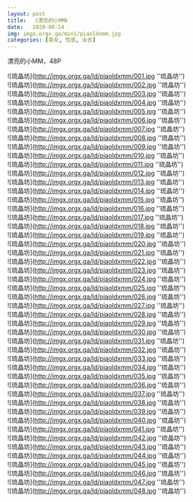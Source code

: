 ```yaml
---
layout: post
title:  《漂亮的小MM》
date:   2020-08-14
img: imgx.orgx.ga/mini/piaoldxmm.jpg
categories: [美女, 性感, 泳衣]
---
```


漂亮的小MM，48P

![琉晶坊](http://imgx.orgx.ga/ld/piaoldxmm/001.jpg ''琉晶坊'') <br>
![琉晶坊](http://imgx.orgx.ga/ld/piaoldxmm/002.jpg ''琉晶坊'') <br>
![琉晶坊](http://imgx.orgx.ga/ld/piaoldxmm/003.jpg ''琉晶坊'') <br>
![琉晶坊](http://imgx.orgx.ga/ld/piaoldxmm/004.jpg ''琉晶坊'') <br>
![琉晶坊](http://imgx.orgx.ga/ld/piaoldxmm/005.jpg ''琉晶坊'') <br>
![琉晶坊](http://imgx.orgx.ga/ld/piaoldxmm/006.jpg ''琉晶坊'') <br>
![琉晶坊](http://imgx.orgx.ga/ld/piaoldxmm/007.jpg ''琉晶坊'') <br>
![琉晶坊](http://imgx.orgx.ga/ld/piaoldxmm/008.jpg ''琉晶坊'') <br>
![琉晶坊](http://imgx.orgx.ga/ld/piaoldxmm/009.jpg ''琉晶坊'') <br>
![琉晶坊](http://imgx.orgx.ga/ld/piaoldxmm/010.jpg ''琉晶坊'') <br>
![琉晶坊](http://imgx.orgx.ga/ld/piaoldxmm/011.jpg ''琉晶坊'') <br>
![琉晶坊](http://imgx.orgx.ga/ld/piaoldxmm/012.jpg ''琉晶坊'') <br>
![琉晶坊](http://imgx.orgx.ga/ld/piaoldxmm/013.jpg ''琉晶坊'') <br>
![琉晶坊](http://imgx.orgx.ga/ld/piaoldxmm/014.jpg ''琉晶坊'') <br>
![琉晶坊](http://imgx.orgx.ga/ld/piaoldxmm/015.jpg ''琉晶坊'') <br>
![琉晶坊](http://imgx.orgx.ga/ld/piaoldxmm/016.jpg ''琉晶坊'') <br>
![琉晶坊](http://imgx.orgx.ga/ld/piaoldxmm/017.jpg ''琉晶坊'') <br>
![琉晶坊](http://imgx.orgx.ga/ld/piaoldxmm/018.jpg ''琉晶坊'') <br>
![琉晶坊](http://imgx.orgx.ga/ld/piaoldxmm/019.jpg ''琉晶坊'') <br>
![琉晶坊](http://imgx.orgx.ga/ld/piaoldxmm/020.jpg ''琉晶坊'') <br>
![琉晶坊](http://imgx.orgx.ga/ld/piaoldxmm/021.jpg ''琉晶坊'') <br>
![琉晶坊](http://imgx.orgx.ga/ld/piaoldxmm/022.jpg ''琉晶坊'') <br>
![琉晶坊](http://imgx.orgx.ga/ld/piaoldxmm/023.jpg ''琉晶坊'') <br>
![琉晶坊](http://imgx.orgx.ga/ld/piaoldxmm/024.jpg ''琉晶坊'') <br>
![琉晶坊](http://imgx.orgx.ga/ld/piaoldxmm/025.jpg ''琉晶坊'') <br>
![琉晶坊](http://imgx.orgx.ga/ld/piaoldxmm/026.jpg ''琉晶坊'') <br>
![琉晶坊](http://imgx.orgx.ga/ld/piaoldxmm/027.jpg ''琉晶坊'') <br>
![琉晶坊](http://imgx.orgx.ga/ld/piaoldxmm/028.jpg ''琉晶坊'') <br>
![琉晶坊](http://imgx.orgx.ga/ld/piaoldxmm/029.jpg ''琉晶坊'') <br>
![琉晶坊](http://imgx.orgx.ga/ld/piaoldxmm/030.jpg ''琉晶坊'') <br>
![琉晶坊](http://imgx.orgx.ga/ld/piaoldxmm/031.jpg ''琉晶坊'') <br>
![琉晶坊](http://imgx.orgx.ga/ld/piaoldxmm/032.jpg ''琉晶坊'') <br>
![琉晶坊](http://imgx.orgx.ga/ld/piaoldxmm/033.jpg ''琉晶坊'') <br>
![琉晶坊](http://imgx.orgx.ga/ld/piaoldxmm/034.jpg ''琉晶坊'') <br>
![琉晶坊](http://imgx.orgx.ga/ld/piaoldxmm/035.jpg ''琉晶坊'') <br>
![琉晶坊](http://imgx.orgx.ga/ld/piaoldxmm/036.jpg ''琉晶坊'') <br>
![琉晶坊](http://imgx.orgx.ga/ld/piaoldxmm/037.jpg ''琉晶坊'') <br>
![琉晶坊](http://imgx.orgx.ga/ld/piaoldxmm/038.jpg ''琉晶坊'') <br>
![琉晶坊](http://imgx.orgx.ga/ld/piaoldxmm/039.jpg ''琉晶坊'') <br>
![琉晶坊](http://imgx.orgx.ga/ld/piaoldxmm/040.jpg ''琉晶坊'') <br>
![琉晶坊](http://imgx.orgx.ga/ld/piaoldxmm/041.jpg ''琉晶坊'') <br>
![琉晶坊](http://imgx.orgx.ga/ld/piaoldxmm/042.jpg ''琉晶坊'') <br>
![琉晶坊](http://imgx.orgx.ga/ld/piaoldxmm/043.jpg ''琉晶坊'') <br>
![琉晶坊](http://imgx.orgx.ga/ld/piaoldxmm/044.jpg ''琉晶坊'') <br>
![琉晶坊](http://imgx.orgx.ga/ld/piaoldxmm/045.jpg ''琉晶坊'') <br>
![琉晶坊](http://imgx.orgx.ga/ld/piaoldxmm/046.jpg ''琉晶坊'') <br>
![琉晶坊](http://imgx.orgx.ga/ld/piaoldxmm/047.jpg ''琉晶坊'') <br>
![琉晶坊](http://imgx.orgx.ga/ld/piaoldxmm/048.jpg ''琉晶坊'') <br>
